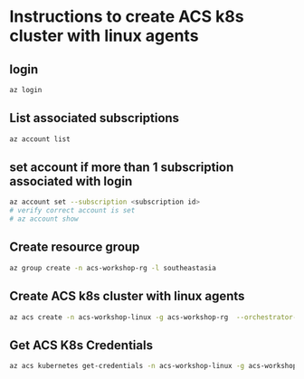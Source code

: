 # Instructions to create ACS k8s cluster with linux agents

## login
```sh
az login
```

## List associated subscriptions
```sh
az account list
```

## set account if more than 1 subscription associated with login 
```sh
az account set --subscription <subscription id>
# verify correct account is set 
# az account show
```

## Create resource group
```sh
az group create -n acs-workshop-rg -l southeastasia
```

## Create ACS k8s cluster with linux agents
```sh
az acs create -n acs-workshop-linux -g acs-workshop-rg  --orchestrator-type=kubernetes --generate-ssh-keys
```

## Get ACS K8s Credentials
```sh
az acs kubernetes get-credentials -n acs-workshop-linux -g acs-workshop-rg
```